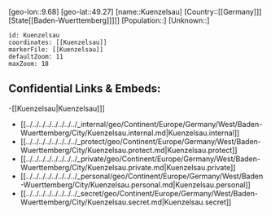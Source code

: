﻿---
location: [49.27,9.68]
mapzoom: [7,12] 
mapmarker: city 
type: City
tags:
- geo/City


SpocWebEntityId: 31731
isDeleted: false
confidential: public

---
[geo-lon::9.68]
[geo-lat::49.27]
[name::Kuenzelsau]
[Country::[[Germany]]]
[State[[Baden-Wuerttemberg]]]]]
[Population::]
[Unknown::]


```leaflet
id: Kuenzelsau
coordinates: [[Kuenzelsau]]
markerFile: [[Kuenzelsau]]
defaultZoom: 11 
maxZoom: 18
```


## Confidential Links & Embeds: 
-[[Kuenzelsau|Kuenzelsau]]] 
- [[../../../../../../../../_internal/geo/Continent/Europe/Germany/West/Baden-Wuerttemberg/City/Kuenzelsau.internal.md|Kuenzelsau.internal]] 
- [[../../../../../../../../_protect/geo/Continent/Europe/Germany/West/Baden-Wuerttemberg/City/Kuenzelsau.protect.md|Kuenzelsau.protect]] 
- [[../../../../../../../../_private/geo/Continent/Europe/Germany/West/Baden-Wuerttemberg/City/Kuenzelsau.private.md|Kuenzelsau.private]] 
- [[../../../../../../../../_personal/geo/Continent/Europe/Germany/West/Baden-Wuerttemberg/City/Kuenzelsau.personal.md|Kuenzelsau.personal]] 
- [[../../../../../../../../_secret/geo/Continent/Europe/Germany/West/Baden-Wuerttemberg/City/Kuenzelsau.secret.md|Kuenzelsau.secret]] 

